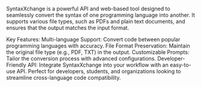 SyntaxXchange is a powerful API and web-based tool designed to seamlessly convert the syntax of one programming language into another. It supports various file types, such as PDFs and plain text documents, and ensures that the output matches the input format.

Key Features:
Multi-language Support: Convert code between popular programming languages with accuracy.
File Format Preservation: Maintain the original file type (e.g., PDF, TXT) in the output.
Customizable Prompts: Tailor the conversion process with advanced configurations.
Developer-Friendly API: Integrate SyntaxXchange into your workflow with an easy-to-use API.
Perfect for developers, students, and organizations looking to streamline cross-language code compatibility.
